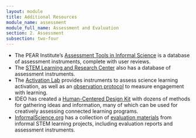 ```yaml
---
layout: module
title: Additional Resources
module_name: assessment
module_full_name: Assessment and Evaluation
section: 2. Assessment
subsection: two-four
---
```


<ul>
<li>The PEAR Institute’s <a href="http://www.pearweb.org/atis/reviews/420" target="_blank">Assessment Tools in Informal Science</a> is a database of assessment instruments, complete with user reviews.</li> 

<li>The <a href="http://stelar.edc.org/resources" target="_blank">STEM Learning and Research Center</a> also has a database of assessment instruments.</li>  

<li>The <a href="" target="_blank">Activation Lab</a> provides instruments to assess science learning activation, as well as an <a href="http://www.activationlab.org/wp-content/uploads/2014/07/ObservationProtocolFINAL.pdf" target="_blank">observation protocol</a> to measure engagement with learning.</li>  

<li>IDEO has created a <a href="http://www.designkit.org/methods" target="_blank">Human-Centered Design Kit</a> with dozens of methods for gathering ideas and information, many of which can be used for creatively assessing connected learning programs.</li>  

<li><a href="http://www.informalscience.org" target="_blank">InformalScience.org</a> has a collection of <a href="http://www.informalscience.org/evaluation/browse-evaluation?search_api_views_fulltext=&sort_by=field_resource_date_value" target="_blank">evaluation materials</a> from informal STEM learning projects, including evaluation reports and assessment instruments.</li>
</ul>

